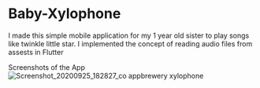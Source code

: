 # Baby-Xylophone
I made this simple mobile application for my 1 year old sister to play songs like twinkle little star. I implemented the concept of reading audio files from assests in Flutter


Screenshots of the App
![Screenshot_20200925_182827_co appbrewery xylophone](https://user-images.githubusercontent.com/60305441/94323943-37b6f500-ff5d-11ea-8f02-a819c8eca6be.jpg)

